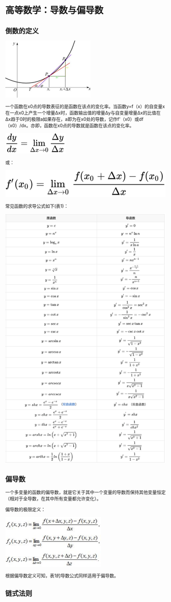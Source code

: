 # 高等数学：导数与偏导数

## 倒数的定义
![src/倒数定义.jpeg](src/倒数定义.jpeg)

一个函数在x0点的导数表征的是函数在该点的变化率。当函数y=f（x）的自变量x在一点x0上产生一个增量Δx时，函数输出值的增量Δy与自变量增量Δx的比值在Δx趋于0时的极限a如果存在，a即为在x0处的导数，记作f'（x0）或df（x0）/dx。亦即，函数在x0点的导数就是函数在该点的变化率。

![src/倒数公式01.svg](src/倒数公式01.svg)

或：

![src/倒数公式02.svg](src/倒数公式02.svg)

常见函数的求导公式如下(表1)：

![src/求导公式.png](src/求导公式.png)


## 偏导数

一个多变量的函数的偏导数，就是它关于其中一个变量的导数而保持其他变量恒定（相对于全导数，在其中所有变量都允许变化）。

偏导数的极限定义：

![src/偏导数极限定义.png](src/偏导数极限定义.png)

根据偏导数定义可知，表1的导数公式同样适用于偏导数。


## 链式法则